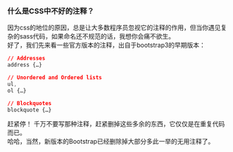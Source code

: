 ### 什么是CSS中不好的注释？    
因为css的地位的原因，总是让大多数程序员忽视它的注释的作用，但当你遇见复杂的sass代码，如果命名还不规范的话，我想你会痛不欲生。  
好了，我们先来看一些官方版本的注释，出自于bootstrap3的早期版本：

```css
// Addresses
address {…}

// Unordered and Ordered lists
ul,
ol {…}

// Blockquotes
blockquote {…}
```
赶紧停！
千万不要写那种注释，赶紧删掉这些多余的东西，它仅仅是在重复代码而已。  
哈哈，当然，新版本的Bootstrap已经删除掉大部分多此一举的无用注释了。